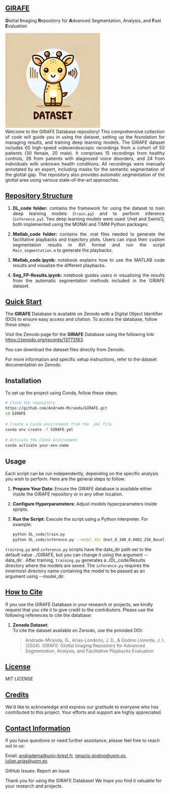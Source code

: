 <h2><u> GIRAFE </u></h2>

**G**lottal **I**maging **R**epository for **A**dvanced Segmentation, Analysis, and **F**ast **E**valuation

<img src="GIRAFE.png" alt="GIRAFE" width="300"/>

<div align="justify">
Welcome to the GIRAFE Database repository! This comprehensive collection of code will guide you in using the dataset, setting up the foundation for managing results, and training deep learning models. The GIRAFE dataset includes 65 high-speed videoendoscopic recordings from a cohort of 50 patients (30 female, 20 male). It comprises 15 recordings from healthy controls, 26 from patients with diagnosed voice disorders, and 24 from individuals with unknown health conditions. All recordings were manually annotated by an expert, including masks for the semantic segmentation of the glottal gap. The repository also provides automatic segmentation of the glottal area using various state-of-the-art approaches.
</div>

<h2><u>Repository Structure</u></h2>
<div align="justify">
  
1. **DL_code folder:** contains the framework for using the dataset to train deep learning models (`train.py`) and to perform inference (`inference.py`). Two deep learning models were used: Unet and SwinV2, both implemented using the MONAI and TIMM Python packages. 

2. **Matlab_code folder:** contains the .mat files needed to generate the facilitative playbacks and trajectory plots. Users can input their custom segmentation results in AVI format and run the script `Main_segmentation.m` to generate the playbacks.

3. **Matlab_code.ipynb:** notebook explains how to use the MATLAB code results and visualize the different playbacks.

4. **Seg_FP-Results.ipynb:** notebook guides users in visualizing the results from the automatic segmentation methods included in the GIRAFE dataset.

</div>

<h2><u>Quick Start</u></h2>

The **GIRAFE** Database is available on Zenodo with a Digital Object Identifier (DOI) to ensure easy access and citation. To access the database, follow these steps:

Visit the Zenodo page for the **GIRAFE** Database using the following link: https://zenodo.org/records/13773163 

You can download the dataset files directly from Zenodo.

For more information and specific setup instructions, refer to the dataset documentation on Zenodo.

## Installation

To set up the project using Conda, follow these steps:

```bash
# Clone the repository
https://github.com/Andrade-Miranda/GIRAFE.git
cd GIRAFE

# Create a Conda environment from the .yml file
conda env create -f GIRAFE.yml

# Activate the Conda environment
conda activate your-env-name
```

## Usage

Each script can be run independently, depending on the specific analysis you wish to perform. Here are the general steps to follow:

1. **Prepare Your Data:** Ensure the GIRAFE database is available either inside the GIRAFE repository or in any other location.
2. **Configure Hyperparameters:** Adjust models hyperparameters inside spripts.
3. **Run the Script:** Execute the script using a Python interpreter. For example:

   ```bash
   python DL_code/train.py 
   python DL_code/inference.py --model_dir Unet_8_100_0.0002_256_Baseline
   ```
`training.py` and `inference.py` scripts have the data_dir path set to the default value ../GIRAFE, but you can change it using the argument --data_dir <GIRAFE path>. After training, `training.py` generates a ./DL_code/Results directory where the models are saved. The `inference.py` requires the innermost directory name containing the model to be passed as an argument using --model_dir.

<h2><u>How to Cite</u></h2>
If you use the GIRAFE Database in your research or projects, we kindly request that you cite it to give credit to the contributors. Please use the following references to cite the database:

1. **Zenodo Dataset**:  
   To cite the dataset available on Zenodo, use the provided DOI:
   > Andrade-Miranda, G., Arias-Londoño, J. D., & Godino Llorente, J. I. (2024). GIRAFE: Glottal Imaging Repository for Advanced Segmentation, Analysis, and Facilitative Playbacks Evaluation 


<h2><u>License</u></h2>
MIT LICENSE

<h2><u>Credits</u></h2>
We'd like to acknowledge and express our gratitude to everyone who has contributed to this project. Your efforts and support are highly appreciated.

<h2><u>Contact Information</u></h2>
If you have questions or need further assistance, please feel free to reach out to us:

Email: andradema@univ-brest.fr, ignacio.godino@upm.es, julian.arias@upm.es

GitHub Issues: Report an Issue

Thank you for using the GIRAFE Database! We hope you find it valuable for your research and projects.
